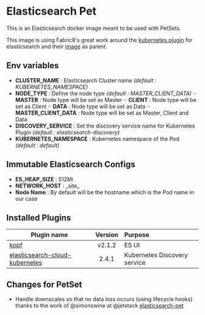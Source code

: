 # Elasticsearch Pet

This is an Elasticsearch docker image meant to be used with PetSets.

This image is using Fabric8's great work around the [kubernetes plugin](https://github.com/fabric8io/elasticsearch-cloud-kubernetes) for elasticsearch and their [image](https://hub.docker.com/r/fabric8/elasticsearch-k8s/) as parent.

## Env variables
- __CLUSTER_NAME__ : Elasticsearch Cluster name _(default : KUBERNETES_NAMESPACE)_
- __NODE_TYPE__ : Define the node type _(default : MASTER_CLIENT_DATA)_
⋅⋅ __MASTER__ : Node type will be set as Master
⋅⋅ __CLIENT__ : Node type will be set as Client
⋅⋅ __DATA__ : Node type will be set as Data
⋅⋅ __MASTER_CLIENT_DATA__ : Node type will be set as Master, Client and Data
- __DISCOVERY_SERVICE__ : Set the discovery service name for Kubernetes Plugin _(default : elasticsearch-discovery)_
- __KUBERNETES_NAMESPACE__ : Kubernetes namespace of the Pod _(default : default)_

## Immutable Elasticsearch Configs
- __ES_HEAP_SIZE__ : 512Mi
- __NETWORK_HOST__ : \_site_
- __Node Name__ : By default will be the hostname which is the Pod name in our case

## Installed Plugins
| Plugin name   | Version       |Purpose       |
| ------------- |:-------------:|:------------|
| [kopf](https://github.com/lmenezes/elasticsearch-kopf)      | v2.1.2        | ES UI       |
| [elasticsearch-cloud-kubernetes](https://github.com/fabric8io/elasticsearch-cloud-kubernetes)      | 2.4.1         | Kubernetes Discovery service |


## Changes for PetSet
- Handle downscales so that no data loss occurs (using lifecycle hooks) thanks to the work of @simonswine at @jetstack [elasticsearch-pet](https://github.com/jetstack/elasticsearch-pet)
